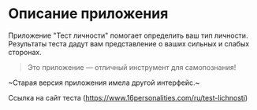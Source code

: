 # Описание приложения

Приложение "Тест личности" помогает определить ваш тип личности. Результаты теста дадут вам представление о ваших сильных и слабых сторонах.

> Это приложение — отличный инструмент для самопознания!


~Старая версия приложения имела другой интерфейс.~


Ссылка на сайт теста (https://www.16personalities.com/ru/test-lichnosti)